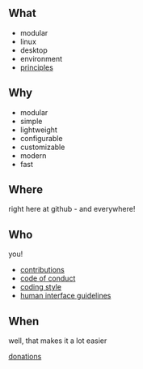 ## What

- modular
- linux 
- desktop
- environment
- [principles](Principles.md)


## Why

- modular
- simple
- lightweight
- configurable
- customizable
- modern
- fast


## Where

right here at github - and everywhere!


## Who

you!

- [contributions](Contributions.md)
- [code of conduct](CodeOfConduct.md)
- [coding style](CodingStyle.md)
- [human interface guidelines](HumanInterfaceGuidelines.md)


## When

well, that makes it a lot easier

[donations](Donations.md)
